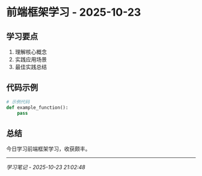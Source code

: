 # 前端框架学习 - 2025-10-23

## 学习要点
1. 理解核心概念
2. 实践应用场景
3. 最佳实践总结

## 代码示例
```python
# 示例代码
def example_function():
    pass
```

## 总结
今日学习前端框架学习，收获颇丰。

---
*学习笔记 - 2025-10-23 21:02:48*
